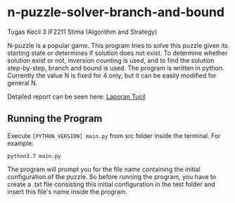 # n-puzzle-solver-branch-and-bound
Tugas Kecil 3 IF2211 Stima (Algorithm and Strategy)

N-puzzle is a popular game. This program tries to solve this puzzle given its starting state or determines if solution does not exist. To determine whether solution exist or not, inversion counting is used, and to find the solution step-by-step, branch and bound is used. The program is written in python. Currently the value N is fixed for 4 only, but it can be easily modified for general N.

Detailed report can be seen here: [Laporan Tucil](https://docs.google.com/document/d/1hPSwJk3eXp89Q7qDp9cocr--L_ib6IU-cUslqW8HaG8/edit?usp=sharing)

## Running the Program
Execute `[PYTHON_VERSION] main.py` from src folder inside the terminal. For example:

`python3.7 main.py`

The program will prompt you for the file name containing the initial configuration of the puzzle. So before running the program, you have to create a .txt file consisting this initial configuration in the test folder and insert this file's name inside the program.


